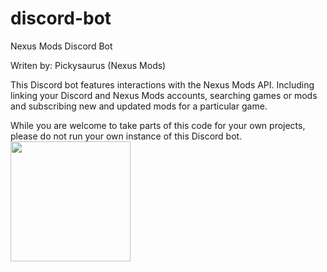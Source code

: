 # discord-bot
Nexus Mods Discord Bot

Writen by: Pickysaurus (Nexus Mods)

This Discord bot features interactions with the Nexus Mods API. Including linking your Discord and Nexus Mods accounts, searching games or mods and subscribing new and updated mods for a particular game.

While you are welcome to take parts of this code for your own projects, please do not run your own instance of this Discord bot. 
[<img src="https://open.autocode.com/static/images/open.svg?" width="192">](https://open.autocode.com/)
